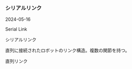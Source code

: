 <article id="シリアルリンク">

### シリアルリンク

<p class="st_update_header">2024-05-16</p>
<p class="st_name_header_en">Serial Link</p>
<p class="st_name_header_jp">シリアルリンク</p>
<div class="article_explanation">直列に接続されたロボットのリンク構造。複数の関節を持つ。</div>
<p class="st_name_header_synonyms">直列リンク</p>
</article>
